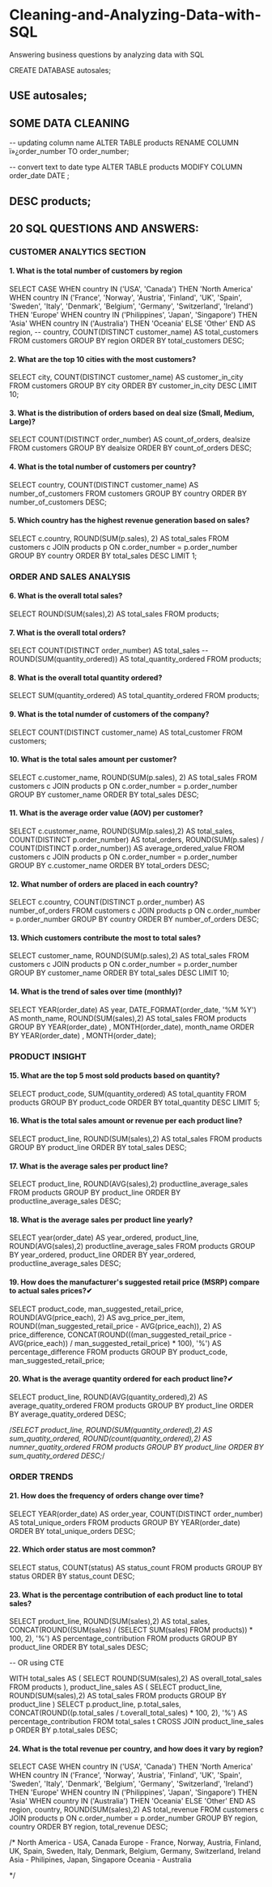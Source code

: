 # Cleaning-and-Analyzing-Data-with-SQL
Answering business questions by analyzing data with SQL 


CREATE DATABASE autosales;

USE autosales;
-----------------------------------------------

## SOME DATA CLEANING 

-- updating column name
ALTER TABLE products
RENAME COLUMN ï»¿order_number TO order_number;

-- convert text to date type
ALTER TABLE products
MODIFY COLUMN order_date DATE ;

DESC products;
------------------------------------------------------


## 20 SQL QUESTIONS AND ANSWERS:


### CUSTOMER ANALYTICS SECTION
#### 1. What is the total number of customers by region

SELECT 
	CASE
		WHEN country IN ('USA', 'Canada') THEN 'North America'
        WHEN country IN ('France', 'Norway', 'Austria', 'Finland', 'UK', 'Spain', 'Sweden', 
						'Italy', 'Denmark', 'Belgium', 'Germany', 'Switzerland', 'Ireland') THEN 'Europe'
        WHEN country IN ('Philippines', 'Japan', 'Singapore') THEN 'Asia' 
        WHEN country IN ('Australia') THEN 'Oceania' 
		ELSE 'Other' 
	END AS region,
    -- country, 
    COUNT(DISTINCT customer_name) AS total_customers
FROM
    customers
GROUP BY region
ORDER BY total_customers DESC;

#### 2. What are the top 10 cities with the most customers?

SELECT 
    city, COUNT(DISTINCT customer_name) AS customer_in_city
FROM
    customers
GROUP BY city
ORDER BY customer_in_city DESC
LIMIT 10;

#### 3. What is the distribution of orders based on deal size (Small, Medium, Large)?

SELECT 
    COUNT(DISTINCT order_number) AS count_of_orders, dealsize
FROM
    customers
GROUP BY dealsize
ORDER BY count_of_orders DESC;

#### 4. What is the total number of customers per country?

SELECT country, COUNT(DISTINCT customer_name) AS number_of_customers
FROM customers
GROUP BY country
ORDER BY number_of_customers DESC;

#### 5. Which country has the highest revenue generation based on sales?

SELECT 
	c.country, ROUND(SUM(p.sales), 2) AS total_sales
FROM
    customers c
        JOIN
    products p ON c.order_number = p.order_number
GROUP BY country
ORDER BY total_sales DESC
LIMIT 1;


### ORDER AND SALES ANALYSIS

#### 6. What is the overall total sales?

SELECT
	ROUND(SUM(sales),2) AS total_sales
FROM 
	products;

#### 7. What is the overall total orders?
SELECT
	COUNT(DISTINCT order_number) AS total_sales
    -- ROUND(SUM(quantity_ordered)) AS total_quantity_ordered
FROM 
	products;

#### 8. What is the overall total quantity ordered?
SELECT
    SUM(quantity_ordered) AS total_quantity_ordered
FROM 
	products;

#### 9. What is the total numder of customers of the company?
SELECT
	COUNT(DISTINCT customer_name) AS total_customer
FROM 
	 customers;

#### 10. What is the total sales amount per customer?

SELECT 
    c.customer_name, ROUND(SUM(p.sales), 2) AS total_sales
FROM
    customers c
        JOIN
    products p ON c.order_number = p.order_number
GROUP BY customer_name
ORDER BY total_sales DESC;

#### 11. What is the average order value (AOV) per customer?

SELECT 
	c.customer_name,
    ROUND(SUM(p.sales),2) AS total_sales,
    COUNT(DISTINCT p.order_number) AS total_orders,
	ROUND(SUM(p.sales) / COUNT(DISTINCT p.order_number)) AS average_ordered_value
FROM customers c 
	JOIN
    products p ON c.order_number = p.order_number
GROUP BY c.customer_name
ORDER BY total_orders DESC;

#### 12. What number of orders are placed in each country?

SELECT c.country,
	COUNT(DISTINCT p.order_number) AS number_of_orders
FROM customers c 
	JOIN
    products p ON c.order_number = p.order_number
GROUP BY country
ORDER BY number_of_orders DESC;

#### 13. Which customers contribute the most to total sales?

SELECT 
	customer_name,
	ROUND(SUM(p.sales),2) AS total_sales
FROM customers c 
	JOIN
    products p ON c.order_number = p.order_number
GROUP BY customer_name
ORDER BY total_sales DESC
LIMIT 10;

#### 14. What is the trend of sales over time (monthly)?

SELECT 
	YEAR(order_date) AS year,
    DATE_FORMAT(order_date, '%M %Y') AS month_name,
    ROUND(SUM(sales),2) AS total_sales
FROM
    products
GROUP BY YEAR(order_date) , MONTH(order_date), month_name
ORDER BY YEAR(order_date) , MONTH(order_date);


### PRODUCT INSIGHT

#### 15. What are the top 5 most sold products based on quantity?

SELECT 
    product_code, 
    SUM(quantity_ordered) AS total_quantity
FROM
    products
GROUP BY product_code
ORDER BY total_quantity DESC
LIMIT 5;
    
#### 16. What is the total sales amount or revenue per each product line?

SELECT 
    product_line, 
    ROUND(SUM(sales),2) AS total_sales
FROM
    products
GROUP BY product_line
ORDER BY total_sales DESC;

#### 17. What is the average sales per product line?

SELECT
	product_line,
	ROUND(AVG(sales),2) productline_average_sales
FROM products
GROUP BY product_line
ORDER BY productline_average_sales DESC;

#### 18. What is the average sales per product line yearly?

SELECT 
	year(order_date) AS year_ordered,
	product_line,
	ROUND(AVG(sales),2) productline_average_sales
FROM products
GROUP BY year_ordered, product_line
ORDER BY year_ordered, productline_average_sales DESC;

#### 19. How does the manufacturer's suggested retail price (MSRP) compare to actual sales prices?✔

SELECT 
	product_code,
    man_suggested_retail_price,
    ROUND(AVG(price_each), 2) AS avg_price_per_item,
    ROUND((man_suggested_retail_price - AVG(price_each)), 2) AS price_difference,
    CONCAT(ROUND(((man_suggested_retail_price - AVG(price_each)) / man_suggested_retail_price) * 100), '%') AS percentage_difference
FROM
    products
GROUP BY product_code, man_suggested_retail_price;

#### 20. What is the average quantity ordered for each product line?✔

SELECT
	product_line,
    ROUND(AVG(quantity_ordered),2) AS average_quatity_ordered
FROM products
GROUP BY product_line
ORDER BY average_quatity_ordered DESC;


/*SELECT
	product_line,
    ROUND(SUM(quantity_ordered),2) AS sum_quatity_ordered,
    ROUND(count(quantity_ordered),2) AS numner_quatity_ordered
FROM products
GROUP BY product_line
ORDER BY sum_quatity_ordered DESC;*/


### ORDER TRENDS

#### 21. How does the frequency of orders change over time?

SELECT
	YEAR(order_date) AS order_year,
    COUNT(DISTINCT order_number) AS total_unique_orders
FROM products
GROUP BY YEAR(order_date)
ORDER BY total_unique_orders DESC;

#### 22. Which order status are most common?

SELECT
	status,
    COUNT(status) AS status_count
FROM products
GROUP BY status
ORDER BY status_count DESC;

#### 23. What is the percentage contribution of each product line to total sales?

SELECT
	product_line,
    ROUND(SUM(sales),2) AS total_sales,
	CONCAT(ROUND((SUM(sales) / (SELECT SUM(sales) FROM products)) * 100, 2), '%') AS percentage_contribution
FROM products
GROUP BY product_line
ORDER BY total_sales DESC;


-- OR using CTE 


WITH total_sales AS (
	SELECT
		ROUND(SUM(sales),2) AS overall_total_sales
	FROM products
),
product_line_sales AS (
	SELECT
		product_line,
        ROUND(SUM(sales),2) AS total_sales
	FROM products
    GROUP BY product_line
)
SELECT 
	p.product_line,
    p.total_sales,
    CONCAT(ROUND((p.total_sales / t.overall_total_sales) * 100, 2), '%') AS percentage_contribution
FROM 
	total_sales t
    CROSS JOIN
    product_line_sales p 
ORDER BY p.total_sales DESC;

#### 24. What is the total revenue per country, and how does it vary by region?

SELECT
	CASE
		WHEN country IN ('USA', 'Canada') THEN 'North America'
        WHEN country IN ('France', 'Norway', 'Austria', 'Finland', 'UK', 'Spain', 'Sweden', 
						'Italy', 'Denmark', 'Belgium', 'Germany', 'Switzerland', 'Ireland') THEN 'Europe'
        WHEN country IN ('Philippines', 'Japan', 'Singapore') THEN 'Asia' 
        WHEN country IN ('Australia') THEN 'Oceania' 
		ELSE 'Other' 
	END AS region,
    country,
    ROUND(SUM(sales),2) AS total_revenue
FROM customers c 
	JOIN
    products p ON c.order_number = p.order_number
GROUP BY region, country
ORDER BY region, total_revenue DESC;

/* 
North America - USA, Canada
Europe - France, Norway, Austria, Finland, UK, Spain, Sweden, Italy, Denmark, Belgium, Germany, Switzerland, Ireland
Asia - Philipines, Japan, Singapore
Oceania - Australia

 */



